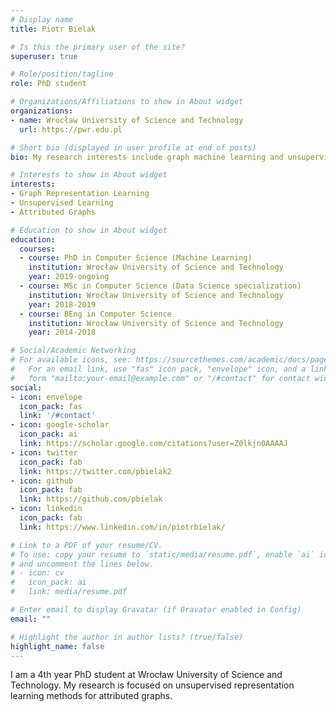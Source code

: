 ```yaml
---
# Display name
title: Piotr Bielak

# Is this the primary user of the site?
superuser: true

# Role/position/tagline
role: PhD student

# Organizations/Affiliations to show in About widget
organizations:
- name: Wrocław University of Science and Technology
  url: https://pwr.edu.pl

# Short bio (displayed in user profile at end of posts)
bio: My research interests include graph machine learning and unsupervised learning methods.

# Interests to show in About widget
interests:
- Graph Representation Learning
- Unsupervised Learning
- Attributed Graphs

# Education to show in About widget
education:
  courses:
  - course: PhD in Computer Science (Machine Learning)
    institution: Wrocław University of Science and Technology
    year: 2019-ongoing
  - course: MSc in Computer Science (Data Science specialization)
    institution: Wrocław University of Science and Technology
    year: 2018-2019
  - course: BEng in Computer Science
    institution: Wrocław University of Science and Technology
    year: 2014-2018

# Social/Academic Networking
# For available icons, see: https://sourcethemes.com/academic/docs/page-builder/#icons
#   For an email link, use "fas" icon pack, "envelope" icon, and a link in the
#   form "mailto:your-email@example.com" or "/#contact" for contact widget.
social:
- icon: envelope
  icon_pack: fas
  link: '/#contact'
- icon: google-scholar
  icon_pack: ai
  link: https://scholar.google.com/citations?user=Z0lkjn0AAAAJ
- icon: twitter
  icon_pack: fab
  link: https://twitter.com/pbielak2
- icon: github
  icon_pack: fab
  link: https://github.com/pbielak
- icon: linkedin
  icon_pack: fab
  link: https://www.linkedin.com/in/piotrbielak/

# Link to a PDF of your resume/CV.
# To use: copy your resume to `static/media/resume.pdf`, enable `ai` icons in `params.toml`, 
# and uncomment the lines below.
# - icon: cv
#   icon_pack: ai
#   link: media/resume.pdf

# Enter email to display Gravatar (if Gravatar enabled in Config)
email: ""

# Highlight the author in author lists? (true/false)
highlight_name: false
---
```


I am a 4th year PhD student at Wrocław University of Science and Technology. 
My research is focused on unsupervised representation learning methods for 
attributed graphs.

<!--{{< icon name="download" pack="fas" >}} Download my {{< staticref "media/demo_resume.pdf" "newtab" >}}resumé{{< /staticref >}}.-->
